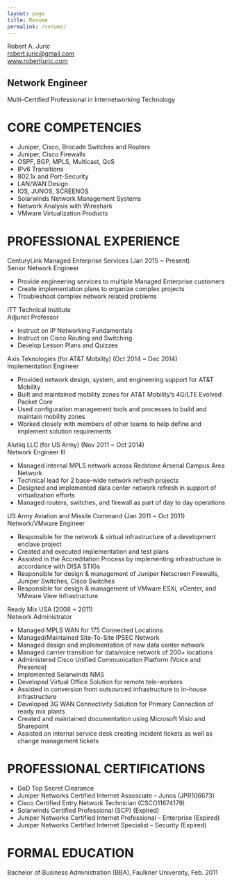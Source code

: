 ```yaml
---
layout: page
title: Resume
permalink: /resume/
---
```

Robert A. Juric  
robert.juric@gmail.com  
www.robertjuric.com  

Network Engineer
----------------
Multi-Certified Professional in Internetworking Technology  


CORE COMPETENCIES  
=================

* Juniper, Cisco, Brocade Switches and Routers  
* Juniper, Cisco Firewalls  
* OSPF, BGP, MPLS, Multicast, QoS  
* IPv6 Transitions  
* 802.1x and Port-Security  
* LAN/WAN Design  
* IOS, JUNOS, SCREENOS  
* Solarwinds Network Management Systems  
* Network Analysis with Wireshark  
* VMware Virtualization Products  

PROFESSIONAL EXPERIENCE
=======================

CenturyLink Managed Enterprise Services (Jan 2015 ~ Present)  
Senior Network Engineer  
* Provide engineering services to multiple Managed Enterprise customers  
* Create implementation plans to organize complex projects  
* Troubleshoot complex network related problems  

ITT Technical Institute  
Adjunct Professor  
* Instruct on IP Networking Fundamentals  
* Instruct on Cisco Routing and Switching  
* Develop Lesson Plans and Quizzes  

Axis Teknologies (for AT&T Mobility) (Oct 2014 ~ Dec 2014)  
Implementation Engineer  
* Provided network design, system, and engineering support for AT&T Mobility  
* Built and maintained mobility zones for AT&T Mobility’s 4G/LTE Evolved Packet Core  
* Used configuration management tools and processes to build and maintain mobility zones  
* Worked closely with members of other teams to help define and implement solution requirements  

Alutiiq LLC (for US Army) (Nov 2011 ~ Oct 2014)  
Network Engineer III  
* Managed internal MPLS network across Redstone Arsenal Campus Area Network  
* Technical lead for 2 base-wide network refresh projects  
* Designed and implemented data center network refresh in support of virtualization efforts  
* Managed routers, switches, and firewall as part of day to day operations  

US Army Aviation and Missile Command (Jan 2011 ~ Oct 2011)  
Network/VMware Engineer  
* Responsible for the network & virtual infrastructure of a development enclave project  
* Created and executed implementation and test plans  
* Assisted in the Accreditation Process by implementing infrastructure in accordance with DISA STIGs  
* Responsible for design & management of Juniper Netscreen Firewalls, Juniper Switches, Cisco Switches  
* Responsible for design & management of VMware ESXi, vCenter, and VMware View Infrastructure  

Ready Mix USA (2008 ~ 2011)  
Network Administrator  
* Managed MPLS WAN for 175 Connected Locations  
* Managed/Maintained Site-To-Site IPSEC Network  
* Managed design and implementation of new data center network  
* Managed carrier transition for data/voice network of 200+ locations  
* Administered Cisco Unified Communication Platform (Voice and Presence)  
* Implemented Solarwinds NMS  
* Developed Virtual Office Solution for remote tele-workers  
* Assisted in conversion from outsourced infrastructure to in-house infrastructure  
* Developed 3G WAN Connectivity Solution for Primary Connection of ready mix plants  
* Created and maintained documentation using Microsoft Visio and Sharepoint  
* Assisted on internal service desk creating incident tickets as well as change management tickets  

PROFESSIONAL CERTIFICATIONS  
===========================

* DoD Top Secret Clearance  
* Juniper Networks Certified Internet Assosciate – Junos (JPR106673)  
* Cisco Certified Entry Network Technician (CSCO11674179)  
* Solarwinds Certified Professional (SCP) (Expired)  
* Juniper Networks Certified Internet Professional – Enterprise (Expired)  
* Juniper Networks Certified Internet Specialist – Security (Expired)  

FORMAL EDUCATION  
================

Bachelor of Business Administration (BBA), Faulkner University, Feb. 2011  
